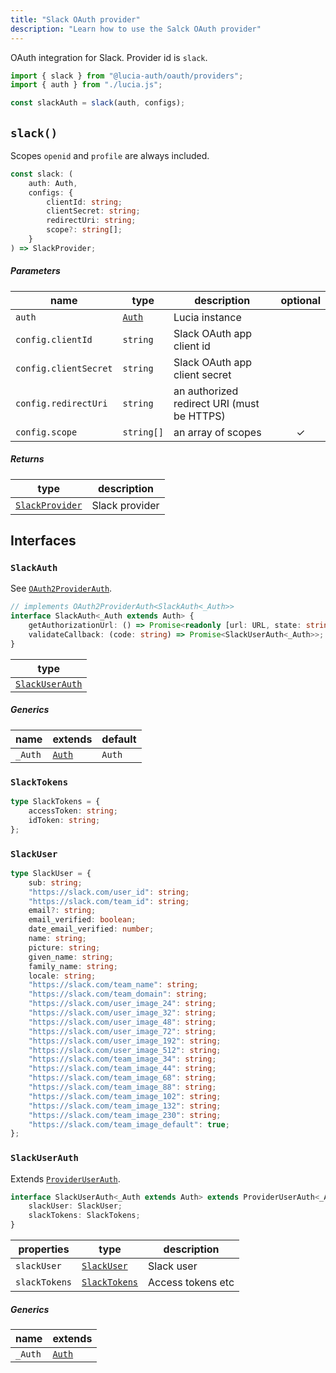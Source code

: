 ```yaml
---
title: "Slack OAuth provider"
description: "Learn how to use the Salck OAuth provider"
---
```


OAuth integration for Slack. Provider id is `slack`.

```ts
import { slack } from "@lucia-auth/oauth/providers";
import { auth } from "./lucia.js";

const slackAuth = slack(auth, configs);
```

## `slack()`

Scopes `openid` and `profile` are always included.

```ts
const slack: (
	auth: Auth,
	configs: {
		clientId: string;
		clientSecret: string;
		redirectUri: string;
		scope?: string[];
	}
) => SlackProvider;
```

##### Parameters

| name                  | type                                       | description                                | optional |
| --------------------- | ------------------------------------------ | ------------------------------------------ | :------: |
| `auth`                | [`Auth`](/reference/lucia/interfaces/auth) | Lucia instance                             |          |
| `config.clientId`     | `string`                                   | Slack OAuth app client id                  |          |
| `config.clientSecret` | `string`                                   | Slack OAuth app client secret              |          |
| `config.redirectUri`  | `string`                                   | an authorized redirect URI (must be HTTPS) |          |
| `config.scope`        | `string[]`                                 | an array of scopes                         |    ✓     |

##### Returns

| type                              | description    |
| --------------------------------- | -------------- |
| [`SlackProvider`](#slackprovider) | Slack provider |

## Interfaces

### `SlackAuth`

See [`OAuth2ProviderAuth`](/reference/oauth/interfaces/oauth2providerauth).

```ts
// implements OAuth2ProviderAuth<SlackAuth<_Auth>>
interface SlackAuth<_Auth extends Auth> {
	getAuthorizationUrl: () => Promise<readonly [url: URL, state: string]>;
	validateCallback: (code: string) => Promise<SlackUserAuth<_Auth>>;
}
```

| type                              |
| --------------------------------- |
| [`SlackUserAuth`](#slackuserauth) |

##### Generics

| name    | extends                                    | default |
| ------- | ------------------------------------------ | ------- |
| `_Auth` | [`Auth`](/reference/lucia/interfaces/auth) | `Auth`  |

### `SlackTokens`

```ts
type SlackTokens = {
	accessToken: string;
	idToken: string;
};
```

### `SlackUser`

```ts
type SlackUser = {
	sub: string;
	"https://slack.com/user_id": string;
	"https://slack.com/team_id": string;
	email?: string;
	email_verified: boolean;
	date_email_verified: number;
	name: string;
	picture: string;
	given_name: string;
	family_name: string;
	locale: string;
	"https://slack.com/team_name": string;
	"https://slack.com/team_domain": string;
	"https://slack.com/user_image_24": string;
	"https://slack.com/user_image_32": string;
	"https://slack.com/user_image_48": string;
	"https://slack.com/user_image_72": string;
	"https://slack.com/user_image_192": string;
	"https://slack.com/user_image_512": string;
	"https://slack.com/team_image_34": string;
	"https://slack.com/team_image_44": string;
	"https://slack.com/team_image_68": string;
	"https://slack.com/team_image_88": string;
	"https://slack.com/team_image_102": string;
	"https://slack.com/team_image_132": string;
	"https://slack.com/team_image_230": string;
	"https://slack.com/team_image_default": true;
};
```

### `SlackUserAuth`

Extends [`ProviderUserAuth`](/reference/oauth/interfaces/provideruserauth).

```ts
interface SlackUserAuth<_Auth extends Auth> extends ProviderUserAuth<_Auth> {
	slackUser: SlackUser;
	slackTokens: SlackTokens;
}
```

| properties    | type                          | description       |
| ------------- | ----------------------------- | ----------------- |
| `slackUser`   | [`SlackUser`](#slackuser)     | Slack user        |
| `slackTokens` | [`SlackTokens`](#slacktokens) | Access tokens etc |

##### Generics

| name    | extends                                    |
| ------- | ------------------------------------------ |
| `_Auth` | [`Auth`](/reference/lucia/interfaces/auth) |

